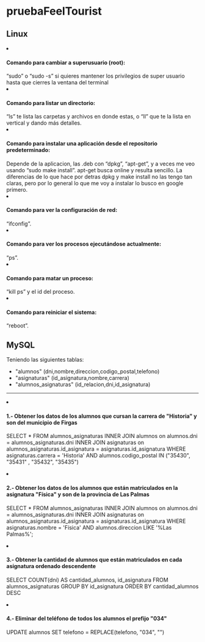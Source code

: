 # pruebaFeelTourist

Linux
-------------

<li><h4>Comando para cambiar a superusuario (root):</h4></li>
“sudo” o “sudo -s” si quieres mantener los privilegios de super usuario hasta que cierres la ventana del terminal
<li><h4>Comando para listar un directorio: </h4></li>
“ls” te lista las carpetas y archivos en donde estas, o “ll” que te la lista en vertical y dando más detalles.
<li><h4>Comando para instalar una aplicación desde el repositorio predeterminado:</h4></li>
Depende de la aplicacion, las .deb con “dpkg”, “apt-get”, y a veces me veo usando “sudo make install”. apt-get busca online y resulta sencillo. La diferencias de lo que hace por detras dpkg y make install no las tengo tan claras, pero por lo general lo que me voy a instalar lo busco en google primero.
<li><h4>Comando para ver la configuración de red: </h4></li>
“ifconfig”.
<li><h4>Comando para ver los procesos ejecutándose actualmente: </h4></li>
“ps”.
<li><h4>Comando para matar un proceso: </h4></li>
“kill ps” y el id del proceso.
<li><h4>Comando para reiniciar el sistema:</h4></li>
“reboot”.


MySQL
-------------
Teniendo las siguientes tablas:
* "alumnos" (dni,nombre,direccion,codigo_postal,telefono)
* "asignaturas" (id_asignatura,nombre,carrera)
* "alumnos_asignaturas" (id_relacion,dni,id_asignatura)
-----

<li><h4>1.- Obtener los datos de los alumnos que cursan la carrera de "Historia" y son del municipio de
Firgas</h4></li>

SELECT * FROM alumnos_asignaturas INNER JOIN alumnos on alumnos.dni = alumnos_asignaturas.dni INNER JOIN asignaturas on alumnos_asignaturas.id_asignatura = asignaturas.id_asignatura WHERE asignaturas.carrera = 'Historia' AND alumnos.codigo_postal IN ("35430", "35431" , "35432", "35435")

<li><h4>2.- Obtener los datos de los alumnos que están matriculados en la asignatura "Física" y son de
la provincia de Las Palmas</h4></li>

SELECT * FROM alumnos_asignaturas
INNER JOIN alumnos on alumnos.dni = alumnos_asignaturas.dni
INNER JOIN asignaturas on alumnos_asignaturas.id_asignatura = asignaturas.id_asignatura
WHERE asignaturas.nombre = 'Física' AND alumnos.direccion LIKE '%Las Palmas%';

<li><h4>3.- Obtener la cantidad de alumnos que están matriculados en cada asignatura ordenado
descendente</h4></li>

SELECT COUNT(dni) AS cantidad_alumnos, id_asignatura FROM alumnos_asignaturas GROUP BY id_asignatura ORDER BY cantidad_alumnos DESC

<li><h4>4.- Eliminar del teléfono de todos los alumnos el prefijo "034"</h4></li>

UPDATE alumnos
SET
    telefono = REPLACE(telefono,
        "034",
        "")



